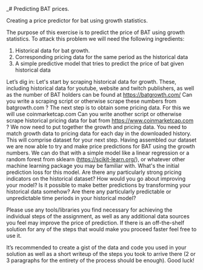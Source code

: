 _# Predicting BAT prices. 

Creating a price predictor for bat using growth statistics. 

The purpose of this exercise is to predict the price of BAT using growth statistics. 
To attack this problem we will need the following ingredients: 

1. Historical data for bat growth.
2. Corresponding pricing data for the same period as the historical data
3. A simple predictive model that tries to predict the price of bat given historical data

Let’s dig in:
 Let's start by scraping historical data for growth. These, including historical data for youtube, website and twitch publishers, as well as the number of BAT holders can be found at https://batgrowth.com/ Can you write a scraping script or otherwise scrape these numbers from batgrowth.com ?
The next step is to obtain some pricing data. For this we will use coinmarketcap.com Can you write another script or otherwise scrape historical pricing data for bat from https://www.coinmarketcap.com ?
We now need to put together the growth and pricing data. You need to match growth data to pricing data for each day in the downloaded history. This will comprise dataset for your next step. 
Having assembled our dataset we are now able to try and make price predictions for BAT using the growth numbers. We can do that with a simple model like a linear regression or a random forest from sklearn (https://scikit-learn.org/), or whatever other machine learning package you may be familiar with. What's the initial prediction loss for this model. 
Are there any particularly strong pricing indicators on the historical dataset? How would you go about improving your model? Is it possible to make better predictions by transforming your historical data somehow?
Are there any particularly predictable or unpredictable time periods in your historical model? 

Please use any tools/libraries you find necessary for achieving the individual steps of the assignment, as well as any additional data sources you feel may improve the price of prediction. If there is an off-the-shelf solution for any of the steps that would make you proceed faster feel free to use it. 

It’s recommended to create a gist of the data and code you used in your solution as well as a short writeup of the steps you took to arrive there (2 or 3 paragraphs for the entirety of the process should be enough). 
Good luck! 

